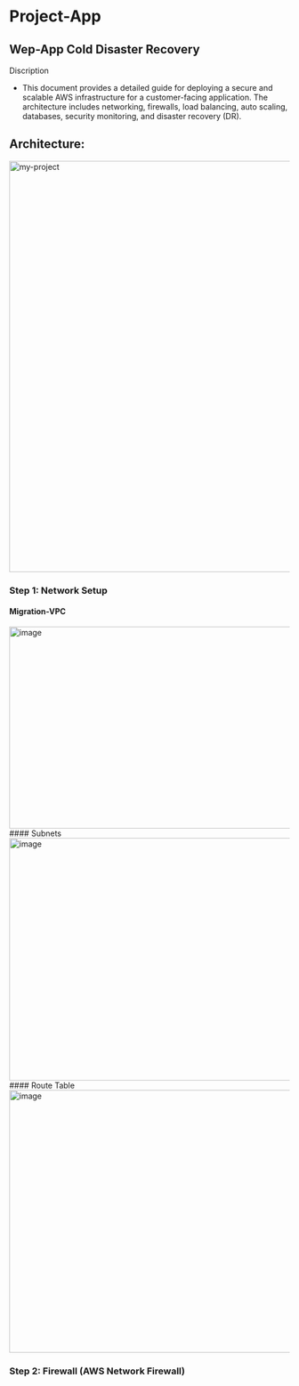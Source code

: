 # Project-App

## Wep-App Cold Disaster Recovery

Discription
- This document provides a detailed guide for deploying a secure and scalable
AWS infrastructure for a customer-facing application. The architecture
includes networking, firewalls, load balancing, auto scaling, databases,
security monitoring, and disaster recovery (DR).

## Architecture:

<img width="1715" height="739" alt="my-project" src="https://github.com/user-attachments/assets/23f13e40-0bb6-4579-80ea-37495af7991e" />

### Step 1: Network Setup

#### Migration-VPC
<img width="693" height="363" alt="image" src="https://github.com/user-attachments/assets/29517abe-2f1c-46ce-a8fa-b04ef24416ce" />
#### Subnets
<img width="1350" height="436" alt="image" src="https://github.com/user-attachments/assets/06adbb2e-4880-4273-a8e7-384cb7e63ab4" />
#### Route Table
<img width="1345" height="472" alt="image" src="https://github.com/user-attachments/assets/ab8acaa2-3ab2-432f-b432-cb8d0aded6c1" />

### Step 2: Firewall (AWS Network Firewall)
